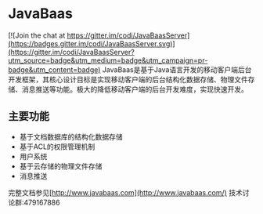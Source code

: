 # JavaBaas

[![Join the chat at https://gitter.im/codi/JavaBaasServer](https://badges.gitter.im/codi/JavaBaasServer.svg)](https://gitter.im/codi/JavaBaasServer?utm_source=badge&utm_medium=badge&utm_campaign=pr-badge&utm_content=badge)
JavaBaas是基于Java语言开发的移动客户端后台开发框架，其核心设计目标是实现移动客户端的后台结构化数据存储、物理文件存储、消息推送等功能。极大的降低移动客户端的后台开发难度，实现快速开发。

## 主要功能
* 基于文档数据库的结构化数据存储
* 基于ACL的权限管理机制
* 用户系统
* 基于云存储的物理文件存储
* 消息推送

完整文档参见[http://www.javabaas.com](http://www.javabaas.com/)
技术讨论群:479167886